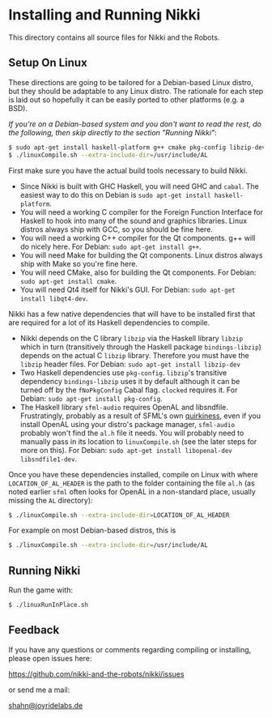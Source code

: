Installing and Running Nikki
============================

This directory contains all source files for Nikki and the Robots. 

Setup On Linux
--------------

These directions are going to be tailored for a Debian-based Linux distro, but
they should be adaptable to any Linux distro. The rationale for each step is
laid out so hopefully it can be easily ported to other platforms (e.g. a BSD).

_If you're on a Debian-based system and you don't want to read the rest, do the
following, then skip directly to the section "Running Nikki"_:

``` bash
$ sudo apt-get install haskell-platform g++ cmake pkg-config libzip-dev libopenal-dev libsndfile1-dev
$ ./linuxCompile.sh --extra-include-dir=/usr/include/AL
```

First make sure you have the actual build tools necessary to build Nikki. 
+ Since Nikki is built with GHC Haskell, you will need GHC and `cabal`. The
  easiest way to do this on Debian is `sudo apt-get install haskell-platform`.
+ You will need a working C compiler for the Foreign Function Interface for
  Haskell to hook into many of the sound and graphics libraries. Linux distros
  always ship with GCC, so you should be fine here.
+ You will need a working C++ compiler for the Qt components. g++ will do nicely
  here. For Debian: `sudo apt-get install g++`.
+ You will need Make for building the Qt components. Linux distros always ship
  with Make so you're fine here.
+ You will need CMake, also for building the Qt components. For Debian: `sudo
  apt-get install cmake`.
+ You will need Qt4 itself for Nikki's GUI. For Debian: `sudo apt-get install
  libqt4-dev`.

Nikki has a few native dependencies that will have to be installed first that
are required for a lot of its Haskell dependencies to compile.

+ Nikki depends on the C library `libzip` via the Haskell library `libzip` which
  in turn (transitively through the Haskell package `bindings-libzip`) depends
  on the actual C `libzip` library. Therefore you must have the `libzip` header
  files. For Debian: `sudo apt-get install libzip-dev`
+ Two Haskell dependencies use `pkg-config`. `libzip`'s transitive dependency
  `bindings-libzip` uses it by default although it can be turned off by the
  `fNoPkgConfig` Cabal flag. `clocked` requires it. For Debian: `sudo apt-get
  install pkg-config`.
+ The Haskell library `sfml-audio` requires OpenAL and libsndfile.
  Frustratingly, probably as a result of SFML's own [quirkiness][1], even if you
  install OpenAL using your distro's package manager, `sfml-audio` probably
  won't find the `al.h` file it needs. You will probably need to manually pass
  in its location to `linuxCompile.sh` (see the later steps for more on this).
  For Debian: `sudo apt-get install libopenal-dev libsndfile1-dev`.

Once you have these dependencies installed, compile on Linux with where
`LOCATION_OF_AL_HEADER` is the path to the folder containing the file `al.h` (as noted earlier `sfml` often looks for OpenAL in a non-standard place, usually missing the `AL` directory):

``` bash
$ ./linuxCompile.sh --extra-include-dir=LOCATION_OF_AL_HEADER
```

For example on most Debian-based distros, this is
``` bash
$ ./linuxCompile.sh --extra-include-dir=/usr/include/AL
```

Running Nikki
-------------

Run the game with:

``` bash
$ ./linuxRunInPlace.sh
```

## Feedback

If you have any questions or comments regarding compiling or installing, please
open issues here:

https://github.com/nikki-and-the-robots/nikki/issues

or send me a mail:

shahn@joyridelabs.de

[1]: http://en.sfml-dev.org/forums/index.php?topic=3056.0
